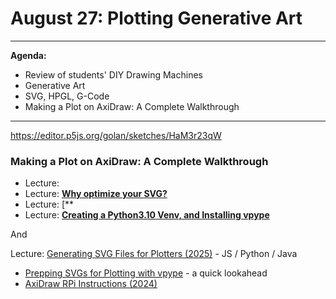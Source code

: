 # August 27: Plotting Generative Art


---

**Agenda:**

* Review of students' DIY Drawing Machines
* Generative Art
* SVG, HPGL, G-Code
* Making a Plot on AxiDraw: A Complete Walkthrough

--- 

https://editor.p5js.org/golan/sketches/HaM3r23qW

### Making a Plot on AxiDraw: A Complete Walkthrough

* Lecture: 
* Lecture: [**Why optimize your SVG?**](https://github.com/golanlevin/DrawingWithMachines/blob/main/generating_svg/vpype_svg_prep/README.md#why-optimize-introducing-vpype)
* Lecture: [**
* Lecture: [**Creating a Python3.10 Venv, and Installing vpype**](https://github.com/golanlevin/DrawingWithMachines/blob/main/generating_svg/python/README.md#1-creating-a-suitable-python310-virtual-environment)

And

Lecture: [Generating SVG Files for Plotters (2025)](https://github.com/golanlevin/DrawingWithMachines/tree/main/generating_svg) - JS / Python / Java
* [Prepping SVGs for Plotting with vpype](https://github.com/golanlevin/DrawingWithMachines/blob/main/generating_svg/vpype_svg_prep/README.md) - a quick lookahead
* [AxiDraw RPi Instructions (2024)](https://github.com/golanlevin/DrawingWithMachines/blob/main/rpi_standalone/README.md)

